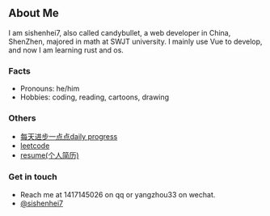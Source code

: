 ## About Me

I am sishenhei7, also called candybullet, a web developer in China, ShenZhen, majored in math at SWJT university. I mainly use Vue to develop, and now I am learning rust and os.

### Facts

- Pronouns: he/him
- Hobbies: coding, reading, cartoons, drawing

### Others

- [每天进步一点点daily progress](https://github.com/sishenhei7/daily-progress/)
- [leetcode](https://leetcode-cn.com/u/sishenhei7/)
- [resume(个人简历)](https://hacknical.com/sishenhei7/resume?locale=zh)

### Get in touch

- Reach me at 1417145026 on qq or yangzhou33 on wechat.
- [@sishenhei7](https://twitter.com/sishenhei7)


<!--
**sishenhei7/sishenhei7** is a ✨ _special_ ✨ repository because its `README.md` (this file) appears on your GitHub profile.

Here are some ideas to get you started:

- 🔭 I’m currently working on ...
- 🌱 I’m currently learning ...
- 👯 I’m looking to collaborate on ...
- 🤔 I’m looking for help with ...
- 💬 Ask me about ...
- 📫 How to reach me: ...
- 😄 Pronouns: ...
- ⚡ Fun fact: ...
-->
